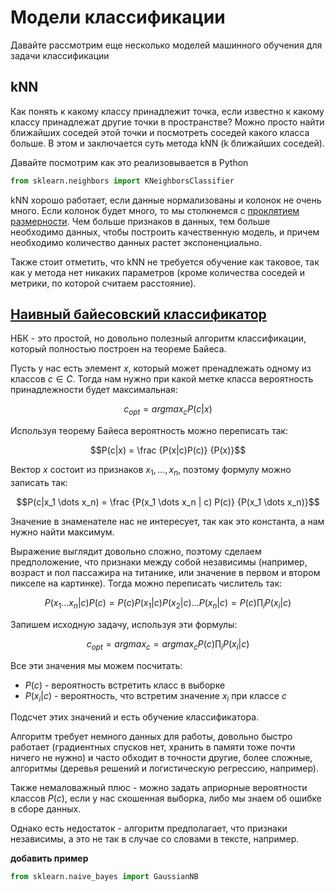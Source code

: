 # Модели классификации

Давайте рассмотрим еще несколько моделей машинного обучения для задачи классификации

## kNN

Как понять к какому классу принадлежит точка, если известно к какому классу принадлежат другие точки в пространстве? Можно просто найти ближайших соседей этой точки и посмотреть соседей какого класса больше. В этом и заключается суть метода kNN (k ближайших соседей).

Давайте посмотрим как это реализовывается в Python

```python
from sklearn.neighbors import KNeighborsClassifier

```

kNN хорошо работает, если данные нормализованы и колонок не очень много. Если колонок будет много, то мы столкнемся с [проклятием размерности](http://www.machinelearning.ru/wiki/index.php?title=%D0%9F%D1%80%D0%BE%D0%BA%D0%BB%D1%8F%D1%82%D0%B8%D0%B5_%D1%80%D0%B0%D0%B7%D0%BC%D0%B5%D1%80%D0%BD%D0%BE%D1%81%D1%82%D0%B8). Чем больше признаков в данных, тем больше необходимо данных, чтобы построить качественную модель, и причем необходимо количество данных растет экспоненциально.

Также стоит отметить, что kNN не требуется обучение как таковое, так как у метода нет никаких параметров (кроме количества соседей и метрики, по которой считаем расстояние).

## [Наивный байесовский классификатор](https://habr.com/ru/post/120194/)

НБК - это простой, но довольно полезный алгоритм классификации, который полностью построен на теореме Байеса.

Пусть у нас есть элемент $x$, который может пренадлежать одному из классов $c \in C$. Тогда нам нужно при какой метке класса вероятность принадлежности будет максимальная:

$$c_{opt} = argmax_{c} P(c|x)$$

Используя теорему Байеса вероятность можно переписать так:

$$P(c|x) = \frac {P(x|c)P(c)} {P(x)}$$

Вектор $x$ состоит из признаков $x_1, \dots, x_n$, поэтому формулу можно записать так:

$$P(c|x_1 \dots x_n) = \frac {P(x_1 \dots x_n | c) P(c)} {P(x_1 \dots x_n)}$$

Значение в знаменателе нас не интересует, так как это константа, а нам нужно найти максимум.

Выражение выглядит довольно сложно, поэтому сделаем предположение, что признаки между собой независимы (например, возраст и пол пассажира на титанике, или значение в первом и втором пикселе на картинке). Тогда можно переписать числитель так:

$$P(x_1 \dots x_n | c) P(c) = P(c) P(x_1|c) P(x_2 | c) \dots P(x_n| c) = P(c) \prod_{i} P(x_i|c)$$

Запишем исходную задачу, используя эти формулы:

$$c_{opt} = argmax_{c} = argmax_{c} P(c) \prod_{i} P(x_i|c)$$

Все эти значения мы можем посчитать:

- $P(c)$ - вероятность встретить класс в выборке
- $P(x_i|c)$ - вероятность, что встретим значение $x_i$ при классе $c$

Подсчет этих значений и есть обучение классификатора.

Алгоритм требует немного данных для работы, довольно быстро работает (градиентных спусков нет, хранить в памяти тоже почти ничего не нужно) и часто обходит в точности другие, более сложные, алгоритмы (деревья решений и логистическую регрессию, например).

Также немаловажный плюс - можно задать априорные вероятности классов $P(c)$, если у нас скошенная выборка, либо мы знаем об ошибке в сборе данных.

Однако есть недостаток - алгоритм предполагает, что признаки независимы, а это не так в случае со словами в тексте, например.

**добавить пример**

```python
from sklearn.naive_bayes import GaussianNB

```

